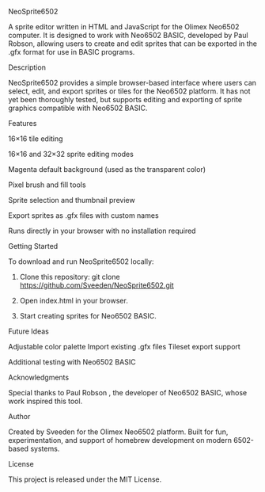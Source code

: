 NeoSprite6502

A sprite editor written in HTML and JavaScript for the Olimex Neo6502 computer.
It is designed to work with Neo6502 BASIC, developed by Paul Robson, allowing users to create and edit sprites that can be exported in the .gfx format for use in BASIC programs.

Description

NeoSprite6502 provides a simple browser-based interface where users can select, edit, and export sprites or tiles for the Neo6502 platform.
It has not yet been thoroughly tested, but supports editing and exporting of sprite graphics compatible with Neo6502 BASIC.

Features

16×16 tile editing

16×16 and 32×32 sprite editing modes

Magenta default background (used as the transparent color)

Pixel brush and fill tools

Sprite selection and thumbnail preview

Export sprites as .gfx files with custom names

Runs directly in your browser with no installation required

Getting Started

To download and run NeoSprite6502 locally:

1. Clone this repository:
git clone https://github.com/Sveeden/NeoSprite6502.git

2. Open index.html in your browser.

3. Start creating sprites for Neo6502 BASIC.

Future Ideas

Adjustable color palette
Import existing .gfx files
Tileset export support

Additional testing with Neo6502 BASIC

Acknowledgments

Special thanks to Paul Robson
, the developer of Neo6502 BASIC, whose work inspired this tool.

Author

Created by Sveeden for the Olimex Neo6502 platform.
Built for fun, experimentation, and support of homebrew development on modern 6502-based systems.

License

This project is released under the MIT License.